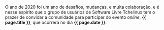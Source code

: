 ---
---
O ano de 2020 foi um ano de desafios, mudanças, e muita colaboração, e é
nesse espírito que o grupo de usuários de Software Livre Tchelinux tem o
prazer de convidar a comunidade para participar do evento _online_,
**{{ page.title }}**, que ocorrerá no dia **{{ page.date }}**.
